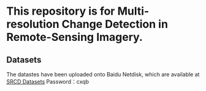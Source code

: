 # This repository is for Multi-resolution Change Detection in Remote-Sensing Imagery.

## Datasets
The datastes have been uploaded onto Baidu Netdisk, which are available at [SRCD Datasets](https://pan.baidu.com/s/1PMAu2qEXgN1Ib9OMvZXSSQ)  Password：cxqb

